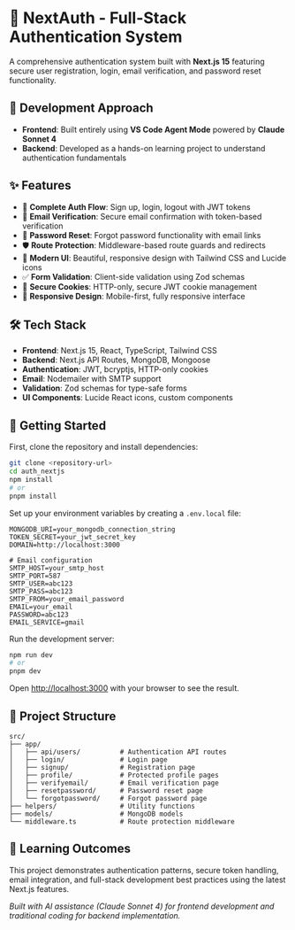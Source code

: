 # 🔐 NextAuth - Full-Stack Authentication System

A comprehensive authentication system built with **Next.js 15** featuring secure user registration, login, email verification, and password reset functionality.

## 🤖 Development Approach

- **Frontend**: Built entirely using **VS Code Agent Mode** powered by **Claude Sonnet 4**
- **Backend**: Developed as a hands-on learning project to understand authentication fundamentals

## ✨ Features

- 🔑 **Complete Auth Flow**: Sign up, login, logout with JWT tokens
- 📧 **Email Verification**: Secure email confirmation with token-based verification
- 🔄 **Password Reset**: Forgot password functionality with email links
- 🛡️ **Route Protection**: Middleware-based route guards and redirects
- 🎨 **Modern UI**: Beautiful, responsive design with Tailwind CSS and Lucide icons
- ✅ **Form Validation**: Client-side validation using Zod schemas
- 🍪 **Secure Cookies**: HTTP-only, secure JWT cookie management
- 📱 **Responsive Design**: Mobile-first, fully responsive interface

## 🛠️ Tech Stack

- **Frontend**: Next.js 15, React, TypeScript, Tailwind CSS
- **Backend**: Next.js API Routes, MongoDB, Mongoose
- **Authentication**: JWT, bcryptjs, HTTP-only cookies
- **Email**: Nodemailer with SMTP support
- **Validation**: Zod schemas for type-safe forms
- **UI Components**: Lucide React icons, custom components

## 🚀 Getting Started

First, clone the repository and install dependencies:

```bash
git clone <repository-url>
cd auth_nextjs
npm install
# or
pnpm install
```

Set up your environment variables by creating a `.env.local` file:

```env
MONGODB_URI=your_mongodb_connection_string
TOKEN_SECRET=your_jwt_secret_key
DOMAIN=http://localhost:3000

# Email configuration
SMTP_HOST=your_smtp_host
SMTP_PORT=587
SMTP_USER=abc123
SMTP_PASS=abc123
SMTP_FROM=your_email_password
EMAIL=your_email
PASSWORD=abc123
EMAIL_SERVICE=gmail
```

Run the development server:

```bash
npm run dev
# or
pnpm dev
```

Open [http://localhost:3000](http://localhost:3000) with your browser to see the result.

## 📁 Project Structure

```
src/
├── app/
│   ├── api/users/          # Authentication API routes
│   ├── login/              # Login page
│   ├── signup/             # Registration page
│   ├── profile/            # Protected profile pages
│   ├── verifyemail/        # Email verification page
│   ├── resetpassword/      # Password reset page
│   └── forgotpassword/     # Forgot password page
├── helpers/                # Utility functions
├── models/                 # MongoDB models
└── middleware.ts           # Route protection middleware
```

## 🎯 Learning Outcomes

This project demonstrates authentication patterns, secure token handling, email integration, and full-stack development best practices using the latest Next.js features.

_Built with AI assistance (Claude Sonnet 4) for frontend development and traditional coding for backend implementation._
